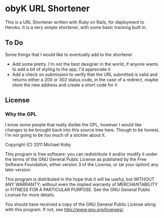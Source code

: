 # obyK URL Shortener
This is a URL Shortener written with Ruby on Rails, for deployment to Heroku. It is a very simple shortener, with some basic tracking built in.

## To Do
Some things that I would like to eventually add to the shortener

* Add some pretty. I'm not the best designer in the world, if anyone wants to add a bit of styling to the app, I'd appreciate it
* Add a check on submission to verify that the URL submitted is valid and returns either a 200 or 302 status code, in the case of a redirect, maybe store the new address and create a short code for it

## License

### Why the GPL
I know some people that really dislike the GPL, however I would like changes to be brought back into this source tree here.  Though to be honest, I'm not going to be too much of a stickler about it.

Copyright (C) 2011 Michael Koby

This program is free software: you can redistribute it and/or modify
it under the terms of the GNU General Public License as published by
the Free Software Foundation, either version 3 of the License, or
(at your option) any later version.

This program is distributed in the hope that it will be useful,
but WITHOUT ANY WARRANTY; without even the implied warranty of
MERCHANTABILITY or FITNESS FOR A PARTICULAR PURPOSE.  See the
GNU General Public License for more details.

You should have received a copy of the GNU General Public License
along with this program.  If not, see <http://www.gnu.org/licenses/>.

